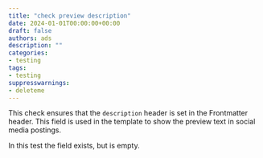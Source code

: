 ```yaml
---
title: "check preview description"
date: 2024-01-01T00:00:00+00:00
draft: false
authors: ads
description: ""
categories:
- testing
tags:
- testing
suppresswarnings:
- deleteme
---
```


This check ensures that the `description` header is set in the Frontmatter header.
This field is used in the template to show the preview text in social media postings.

In this test the field exists, but is empty.
